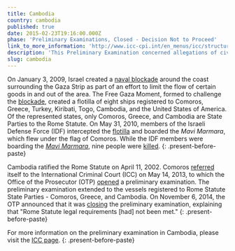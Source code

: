 ```yaml
---
title: Cambodia
country: cambodia
published: true
date: 2015-02-23T19:16:00.000Z
phase: 'Preliminary Examinations, Closed - Decision Not to Proceed'
link_to_more_information: 'http://www.icc-cpi.int/en_menus/icc/structure%20of%20the%20court/office%20of%20the%20prosecutor/comm%20and%20ref/pe-cdnp/comoros/Pages/default.aspx'
description: 'This Preliminary Examination concerned allegations of civilian deaths during the boarding of the Mavi Marmara as it attempted to breach the Israeli blockade of the Gaza Strip. The Office of the Prosecutor closed the Preliminary Examination on June 11, 2014.'
slug: cambodia
---
```



On January 3, 2009, Israel created a [naval blockade](http://www.globalsecurity.org/military/world/palestine/gaza-blockade.htm) around the coast surrounding the Gaza Strip as part of an effort to limit the flow of certain goods in and out of the area. The Free Gaza Moment, formed to challenge the [blockade](http://www.aljazeera.com/indepth/features/2011/10/20111030172356990380.html), created a flotilla of eight ships registered to Comoros, Greece, Turkey, Kiribati, Togo, Cambodia, and the United States of America. Of the represented states, only Comoros, Greece, and Cambodia are State Parties to the Rome Statute. On May 31, 2010, members of the Israeli Defense Force (IDF) intercepted the [flotilla](http://www.theguardian.com/world/2010/may/31/israeli-attacks-gaza-flotilla-activists) and boarded the *Mavi Marmara*, which flew under the flag of Comoros. While the IDF members were boarding the [*Mavi Marmara*](http://www.bbc.com/news/world-middle-east-29934002), nine people were [killed](http://www.nbcnews.com/id/37423584/ns/world_news-mideast_n_africa/t/bloody-israeli-raid-flotilla-sparks-crisis/#.VztRy_krLIU).
{: .present-before-paste}

Cambodia ratified the Rome Statute on April 11, 2002. Comoros [referred](https://www.legal-tools.org/uploads/tx_ltpdb/doc1615044_05.pdf) itself to the International Criminal Court (ICC) on May 14, 2013, to which the Office of the Prosecutor (OTP) [opened](https://www.icc-cpi.int/NR/rdonlyres/63682F4E-49C8-445D-8C13-F310A4F3AEC2/284116/OTPReportonPreliminaryExaminations13December2011.pdf) a preliminary examination. The preliminary examination extended to the vessels registered to Rome Statute State Parties - Comoros, Greece, and Cambodia. On November 6, 2014, the OTP announced that it was [closing](https://www.icc-cpi.int//Pages/item.aspx?name=otp-statement-06-11-2014) the preliminary examination, explaining that "Rome Statute legal requirements [had] not been met."
{: .present-before-paste}

For more information on the preliminary examination in Cambodia, please visit the [ICC page](https://www.icc-cpi.int/comoros).
{: .present-before-paste}